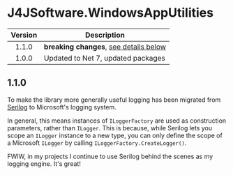 # J4JSoftware.WindowsAppUtilities

|Version|Description|
|:-----:|-----------|
|1.1.0|**breaking changes**, [see details below](#110)|
|1.0.0|Updated to Net 7, updated packages|

## 1.1.0

To make the library more generally useful logging has been migrated from [Serilog](https://serilog.net/) to Microsoft's logging
system.

In general, this means instances of `ILoggerFactory` are used as construction parameters, rather than `ILogger`.
This is because, while Serilog lets you scope an `ILogger` instance to a new type, you can only define
the scope of a Microsoft `ILogger` by calling `ILoggerFactory.CreateLogger()`.

FWIW, in my projects I continue to use Serilog behind the scenes as my logging engine. It's great!
